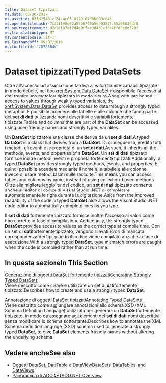 ```yaml
---
title: Dataset tipizzati
ms.date: 03/30/2017
ms.assetid: 033d2548-cf24-4c05-8179-67d8b009c048
ms.openlocfilehash: 7c8111e0e62a57b6745a5ea0387fc65a05839df8
ms.sourcegitcommit: d2e1dfa7ef2d4e9ffae3d431cf6a4ffd9c8d378f
ms.translationtype: MT
ms.contentlocale: it-IT
ms.lasthandoff: 09/07/2019
ms.locfileid: "70785846"
---
```

# <a name="typed-datasets"></a><span data-ttu-id="a630b-102">Dataset tipizzati</span><span class="sxs-lookup"><span data-stu-id="a630b-102">Typed DataSets</span></span>
<span data-ttu-id="a630b-103">Oltre all'accesso ad associazione tardiva ai valori tramite variabili tipizzate in modo debole, nel tipo <xref:System.Data.DataSet> è disponibile l'accesso ai dati tramite una metafora tipizzata in modo sicuro.</span><span class="sxs-lookup"><span data-stu-id="a630b-103">Along with late bound access to values through weakly typed variables, the <xref:System.Data.DataSet> provides access to data through a strongly typed metaphor.</span></span> <span data-ttu-id="a630b-104">È possibile accedere alle tabelle e alle colonne che fanno parte del **set di dati** utilizzando nomi descrittivi e variabili fortemente tipizzate.</span><span class="sxs-lookup"><span data-stu-id="a630b-104">Tables and columns that are part of the **DataSet** can be accessed using user-friendly names and strongly typed variables.</span></span>  
  
 <span data-ttu-id="a630b-105">Un **DataSet** tipizzato è una classe che deriva da un **set di dati**.</span><span class="sxs-lookup"><span data-stu-id="a630b-105">A typed **DataSet** is a class that derives from a **DataSet**.</span></span> <span data-ttu-id="a630b-106">Di conseguenza, eredita tutti i metodi, gli eventi e le proprietà di un **set di dati**.</span><span class="sxs-lookup"><span data-stu-id="a630b-106">As such, it inherits all the methods, events, and properties of a **DataSet**.</span></span> <span data-ttu-id="a630b-107">Un **set di dati** tipizzato fornisce inoltre metodi, eventi e proprietà fortemente tipizzati.</span><span class="sxs-lookup"><span data-stu-id="a630b-107">Additionally, a typed **DataSet** provides strongly typed methods, events, and properties.</span></span> <span data-ttu-id="a630b-108">È quindi possibile accedere mediante il nome alle tabelle e alle colonne, invece di usare metodi basati sulle raccolte.</span><span class="sxs-lookup"><span data-stu-id="a630b-108">This means you can access tables and columns by name, instead of using collection-based methods.</span></span> <span data-ttu-id="a630b-109">Oltre alla migliore leggibilità del codice, un **set di dati** tipizzato consente anche all'editor di codice di Visual Studio .NET di completare automaticamente le righe durante la digitazione.</span><span class="sxs-lookup"><span data-stu-id="a630b-109">Aside from the improved readability of the code, a typed **DataSet** also allows the Visual Studio .NET code editor to automatically complete lines as you type.</span></span>  
  
 <span data-ttu-id="a630b-110">Il **set di dati** fortemente tipizzato fornisce inoltre l'accesso ai valori come tipo corretto in fase di compilazione.</span><span class="sxs-lookup"><span data-stu-id="a630b-110">Additionally, the strongly typed **DataSet** provides access to values as the correct type at compile time.</span></span> <span data-ttu-id="a630b-111">Con un set di **dati**fortemente tipizzato, vengono rilevati errori di mancata corrispondenza dei tipi quando il codice viene compilato anziché in fase di esecuzione.</span><span class="sxs-lookup"><span data-stu-id="a630b-111">With a strongly typed **DataSet**, type mismatch errors are caught when the code is compiled rather than at run time.</span></span>  
  
## <a name="in-this-section"></a><span data-ttu-id="a630b-112">In questa sezione</span><span class="sxs-lookup"><span data-stu-id="a630b-112">In This Section</span></span>  
 [<span data-ttu-id="a630b-113">Generazione di oggetti DataSet fortemente tipizzati</span><span class="sxs-lookup"><span data-stu-id="a630b-113">Generating Strongly Typed DataSets</span></span>](generating-strongly-typed-datasets.md)  
 <span data-ttu-id="a630b-114">Viene descritto come creare e utilizzare un set di **dati**fortemente tipizzato.</span><span class="sxs-lookup"><span data-stu-id="a630b-114">Describes how to create and use a strongly typed **DataSet**.</span></span>  
  
 [<span data-ttu-id="a630b-115">Annotazione di oggetti DataSet tipizzati</span><span class="sxs-lookup"><span data-stu-id="a630b-115">Annotating Typed DataSets</span></span>](annotating-typed-datasets.md)  
 <span data-ttu-id="a630b-116">Viene descritto come aggiungere annotazioni allo schema XSD (XML Schema Definition Language) utilizzato per generare un **DataSet**fortemente tipizzato, in modo da assegnare agli elementi del **set di dati** nomi descrittivi senza modificare lo schema sottostante.</span><span class="sxs-lookup"><span data-stu-id="a630b-116">Describes how to annotate the XML Schema definition language (XSD) schema used to generate a strongly typed **DataSet**, to give **DataSet** elements friendly names without altering the underlying schema.</span></span>  
  
## <a name="see-also"></a><span data-ttu-id="a630b-117">Vedere anche</span><span class="sxs-lookup"><span data-stu-id="a630b-117">See also</span></span>

- [<span data-ttu-id="a630b-118">Oggetti DataSet, DataTable e DataView</span><span class="sxs-lookup"><span data-stu-id="a630b-118">DataSets, DataTables, and DataViews</span></span>](index.md)
- [<span data-ttu-id="a630b-119">Panoramica di ADO.NET</span><span class="sxs-lookup"><span data-stu-id="a630b-119">ADO.NET Overview</span></span>](../ado-net-overview.md)
